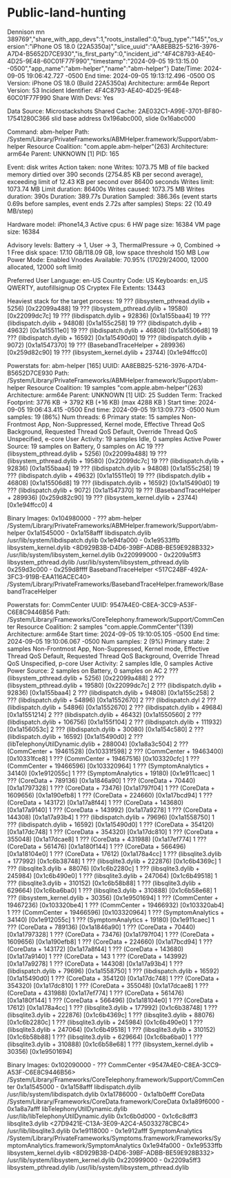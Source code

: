 # Public-land-hunting
Dennison mn
389769","share_with_app_devs":1,"roots_installed":0,"bug_type":"145","os_version":"iPhone OS 18.0 (22A5350a)","slice_uuid":"AA8EBB25-5216-3976-A7D4-B5652D7CE930","is_first_party":0,"incident_id":"4F4C8793-AE40-4D25-9E48-60C01F77F990","timestamp":"2024-09-05 19:13:15.00 -0500","app_name":"abm-helper","name":"abm-helper"}
Date/Time:        2024-09-05 19:06:42.727 -0500
End time:         2024-09-05 19:13:12.496 -0500
OS Version:       iPhone OS 18.0 (Build 22A5350a)
Architecture:     arm64e
Report Version:   53
Incident Identifier: 4F4C8793-AE40-4D25-9E48-60C01F77F990
Share With Devs:  Yes

Data Source:      Microstackshots
Shared Cache:     2AE032C1-A99E-3701-BF80-17541280C366 slid base address 0x196abc000, slide 0x16abc000

Command:          abm-helper
Path:             /System/Library/PrivateFrameworks/ABMHelper.framework/Support/abm-helper
Resource Coalition: "com.apple.abm-helper"(263)
Architecture:     arm64e
Parent:           UNKNOWN [1]
PID:              165

Event:            disk writes
Action taken:     none
Writes:           1073.75 MB of file backed memory dirtied over 390 seconds (2754.85 KB per second average), exceeding limit of 12.43 KB per second over 86400 seconds
Writes limit:     1073.74 MB
Limit duration:   86400s
Writes caused:    1073.75 MB
Writes duration:  390s
Duration:         389.77s
Duration Sampled: 386.36s (event starts 0.69s before samples, event ends 2.72s after samples)
Steps:            22 (10.49 MB/step)

Hardware model:   iPhone14,3
Active cpus:      6
HW page size:     16384
VM page size:     16384

Advisory levels:  Battery -> 1, User -> 3, ThermalPressure -> 0, Combined -> 1
Free disk space:  17.10 GB/118.09 GB, low space threshold 150 MB
Low Power Mode:   Enabled
Vnodes Available: 70.95% (17029/24000, 12000 allocated, 12000 soft limit)

Preferred User Language: en-US
Country Code:     US
Keyboards:        en_US QWERTY, autofillsignup
OS Cryptex File Extents: 13443

Heaviest stack for the target process:
  19  ??? (libsystem_pthread.dylib + 5256) [0x22099a488]
  19  ??? (libsystem_pthread.dylib + 19580) [0x22099dc7c]
  19  ??? (libdispatch.dylib + 92836) [0x1a155baa4]
  19  ??? (libdispatch.dylib + 94808) [0x1a155c258]
  19  ??? (libdispatch.dylib + 49632) [0x1a15511e0]
  19  ??? (libdispatch.dylib + 46808) [0x1a15506d8]
  19  ??? (libdispatch.dylib + 16592) [0x1a15490d0]
  19  ??? (libdispatch.dylib + 9072) [0x1a1547370]
  19  ??? (BasebandTraceHelper + 289936) [0x259d82c90]
  19  ??? (libsystem_kernel.dylib + 23744) [0x1e94ffcc0]

Powerstats for:   abm-helper [165]
UUID:             AA8EBB25-5216-3976-A7D4-B5652D7CE930
Path:             /System/Library/PrivateFrameworks/ABMHelper.framework/Support/abm-helper
Resource Coalition: 19 samples "com.apple.abm-helper"(263)
Architecture:     arm64e
Parent:           UNKNOWN [1]
UID:              25
Sudden Term:      Tracked
Footprint:        3776 KB -> 3792 KB (+16 KB) (max 4288 KB )
Start time:       2024-09-05 19:06:43.415 -0500
End time:         2024-09-05 19:13:09.773 -0500
Num samples:      19 (86%)
Num threads:      6
Primary state:    15 samples Non-Frontmost App, Non-Suppressed, Kernel mode, Effective Thread QoS Background, Requested Thread QoS Default, Override Thread QoS Unspecified, e-core
User Activity:    19 samples Idle, 0 samples Active
Power Source:     19 samples on Battery, 0 samples on AC
  19  ??? (libsystem_pthread.dylib + 5256) [0x22099a488]
    19  ??? (libsystem_pthread.dylib + 19580) [0x22099dc7c]
      19  ??? (libdispatch.dylib + 92836) [0x1a155baa4]
        19  ??? (libdispatch.dylib + 94808) [0x1a155c258]
          19  ??? (libdispatch.dylib + 49632) [0x1a15511e0]
            19  ??? (libdispatch.dylib + 46808) [0x1a15506d8]
              19  ??? (libdispatch.dylib + 16592) [0x1a15490d0]
                19  ??? (libdispatch.dylib + 9072) [0x1a1547370]
                  19  ??? (BasebandTraceHelper + 289936) [0x259d82c90]
                    19  ??? (libsystem_kernel.dylib + 23744) [0x1e94ffcc0]
                      4   <Effective Thread QoS Default>

  Binary Images:
           0x104980000 -                ???  abm-helper              <AA8EBB25-5216-3976-A7D4-B5652D7CE930>  /System/Library/PrivateFrameworks/ABMHelper.framework/Support/abm-helper
           0x1a1545000 -        0x1a158afff  libdispatch.dylib       <B8C15E69-D076-317D-9296-1279500738FC>  /usr/lib/system/libdispatch.dylib
           0x1e94fa000 -        0x1e9533ffb  libsystem_kernel.dylib  <8D929B3B-D4D6-39BF-ADBB-BE59E928B332>  /usr/lib/system/libsystem_kernel.dylib
           0x220999000 -        0x2209a5ff3  libsystem_pthread.dylib <FCC77EB0-558F-3703-9267-5419C4D33AE7>  /usr/lib/system/libsystem_pthread.dylib
           0x259d3c000 -        0x259d8ffff  BasebandTraceHelper     <517C24BF-492A-3FC3-919B-EAA116ACEC40>  /System/Library/PrivateFrameworks/BasebandTraceHelper.framework/BasebandTraceHelper


Powerstats for:   CommCenter
UUID:             9547A4E0-C8EA-3CC9-A53F-C6E8C9446B56
Path:             /System/Library/Frameworks/CoreTelephony.framework/Support/CommCenter
Resource Coalition: 2 samples "com.apple.CommCenter"(139)
Architecture:     arm64e
Start time:       2024-09-05 19:10:05.105 -0500
End time:         2024-09-05 19:10:06.067 -0500
Num samples:      2 (9%)
Primary state:    2 samples Non-Frontmost App, Non-Suppressed, Kernel mode, Effective Thread QoS Default, Requested Thread QoS Background, Override Thread QoS Unspecified, p-core
User Activity:    2 samples Idle, 0 samples Active
Power Source:     2 samples on Battery, 0 samples on AC
  2  ??? (libsystem_pthread.dylib + 5256) [0x22099a488]
    2  ??? (libsystem_pthread.dylib + 19580) [0x22099dc7c]
      2  ??? (libdispatch.dylib + 92836) [0x1a155baa4]
        2  ??? (libdispatch.dylib + 94808) [0x1a155c258]
          2  ??? (libdispatch.dylib + 54896) [0x1a1552670]
            2  ??? (libdispatch.dyl    2  ??? (libdispatch.dylib + 54896) [0x1a1552670]
            2  ??? (libdispatch.dylib + 49684) [0x1a1551214]
              2  ??? (libdispatch.dylib + 46432) [0x1a1550560]
                2  ??? (libdispatch.dylib + 106756) [0x1a155f104]
                  2  ??? (libdispatch.dylib + 111932) [0x1a156053c]
                    2  ??? (libdispatch.dylib + 30080) [0x1a154c580]
                      2  ??? (libdispatch.dylib + 16592) [0x1a15490d0]
                        2  ??? (libTelephonyUtilDynamic.dylib + 288004) [0x1a8a3c504]
                          2  ??? (CommCenter + 19461528) [0x10331f598]
                            2  ??? (CommCenter + 19463400) [0x10331fce8]
                              1  ??? (CommCenter + 19467516) [0x103320cfc]
                                1  ??? (CommCenter + 19466596) [0x103320964]
                                  1  ??? (SymptomAnalytics + 34140) [0x1e912055c]
                                    1  ??? (SymptomAnalytics + 19180) [0x1e911caec]
                                      1  ??? (CoreData + 789136) [0x1a1846a90]
                                        1  ??? (CoreData + 70440) [0x1a1797328]
                                          1  ??? (CoreData + 73476) [0x1a1797f04]
                                            1  ??? (CoreData + 1609656) [0x1a190efb8]
                                              1  ??? (CoreData + 224660) [0x1a17bcd94]
                                                1  ??? (CoreData + 143172) [0x1a17a8f44]
                                                  1  ??? (CoreData + 143680) [0x1a17a9140]
                                                    1  ??? (CoreData + 143992) [0x1a17a9278]
                                                      1  ??? (CoreData + 144308) [0x1a17a93b4]
                                                        1  ??? (libdispatch.dylib + 79696) [0x1a1558750]
                                                          1  ??? (libdispatch.dylib + 16592) [0x1a15490d0]
                                                            1  ??? (CoreData + 354120) [0x1a17dc748]
                                                              1  ??? (CoreData + 354320) [0x1a17dc810]
                                                                1  ??? (CoreData + 355048) [0x1a17dcae8]
                                                                  1  ??? (CoreData + 431988) [0x1a17ef774]
                                                                    1  ??? (CoreData + 561476) [0x1a180f144]
                                                                      1  ??? (CoreData + 566496) [0x1a18104e0]
                                                                        1  ??? (CoreData + 17612) [0x1a178a4cc]
                                                                          1  ??? (libsqlite3.dylib + 177992) [0x1c6b38748]
                                                                            1  ??? (libsqlite3.dylib + 222876) [0x1c6b4369c]
                                                                              1  ??? (libsqlite3.dylib + 88076) [0x1c6b2280c]
                                                                                1  ??? (libsqlite3.dylib + 245984) [0x1c6b490e0]
                                                                                  1  ??? (libsqlite3.dylib + 247064) [0x1c6b49518]
                                                                                    1  ??? (libsqlite3.dylib + 310152) [0x1c6b58b88]
                                                                                      1  ??? (libsqlite3.dylib + 629664) [0x1c6ba6ba0]
                                                                                        1  ??? (libsqlite3.dylib + 310888) [0x1c6b58e68]
                                                                                          1  ??? (libsystem_kernel.dylib + 30356) [0x1e9501694]
                              1  ??? (CommCenter + 19467236) [0x103320be4]
                                1  ??? (CommCenter + 19466932) [0x103320ab4]
                                  1  ??? (CommCenter + 19466596) [0x103320964]
                                    1  ??? (SymptomAnalytics + 34140) [0x1e912055c]
                                      1  ??? (SymptomAnalytics + 19180) [0x1e911caec]
                                        1  ??? (CoreData + 789136) [0x1a1846a90]
                                          1  ??? (CoreData + 70440) [0x1a1797328]
                                            1  ??? (CoreData + 73476) [0x1a1797f04]
                                              1  ??? (CoreData + 1609656) [0x1a190efb8]
                                                1  ??? (CoreData + 224660) [0x1a17bcd94]
                                                  1  ??? (CoreData + 143172) [0x1a17a8f44]
                                                    1  ??? (CoreData + 143680) [0x1a17a9140]
                                                      1  ??? (CoreData + 143 1  ??? (CoreData + 143992) [0x1a17a9278]
                                                        1  ??? (CoreData + 144308) [0x1a17a93b4]
                                                          1  ??? (libdispatch.dylib + 79696) [0x1a1558750]
                                                            1  ??? (libdispatch.dylib + 16592) [0x1a15490d0]
                                                              1  ??? (CoreData + 354120) [0x1a17dc748]
                                                                1  ??? (CoreData + 354320) [0x1a17dc810]
                                                                  1  ??? (CoreData + 355048) [0x1a17dcae8]
                                                                    1  ??? (CoreData + 431988) [0x1a17ef774]
                                                                      1  ??? (CoreData + 561476) [0x1a180f144]
                                                                        1  ??? (CoreData + 566496) [0x1a18104e0]
                                                                          1  ??? (CoreData + 17612) [0x1a178a4cc]
                                                                            1  ??? (libsqlite3.dylib + 177992) [0x1c6b38748]
                                                                              1  ??? (libsqlite3.dylib + 222876) [0x1c6b4369c]
                                                                                1  ??? (libsqlite3.dylib + 88076) [0x1c6b2280c]
                                                                                  1  ??? (libsqlite3.dylib + 245984) [0x1c6b490e0]
                                                                                    1  ??? (libsqlite3.dylib + 247064) [0x1c6b49518]
                                                                                      1  ??? (libsqlite3.dylib + 310152) [0x1c6b58b88]
                                                                                        1  ??? (libsqlite3.dylib + 629664) [0x1c6ba6ba0]
                                                                                          1  ??? (libsqlite3.dylib + 310888) [0x1c6b58e68]
                                                                                            1  ??? (libsystem_kernel.dylib + 30356) [0x1e9501694]

  Binary Images:
           0x102090000 -                ???  CommCenter                    <9547A4E0-C8EA-3CC9-A53F-C6E8C9446B56>  /System/Library/Frameworks/CoreTelephony.framework/Support/CommCenter
           0x1a1545000 -        0x1a158afff  libdispatch.dylib             <B8C15E69-D076-317D-9296-1279500738FC>  /usr/lib/system/libdispatch.dylib
           0x1a1786000 -        0x1a1b0efff  CoreData                      <E8FCE3F2-E6CF-3100-BCD1-D59DB9303428>  /System/Library/Frameworks/CoreData.framework/CoreData
           0x1a89f6000 -        0x1a8a7afff  libTelephonyUtilDynamic.dylib <C8A4A7A3-3098-3802-B4F9-E6DB290EF13F>  /usr/lib/libTelephonyUtilDynamic.dylib
           0x1c6b0d000 -        0x1c6c8dff3  libsqlite3.dylib              <27D9421E-C13A-3E09-A2C4-A5033278CBC4>  /usr/lib/libsqlite3.dylib
           0x1e9118000 -        0x1e912afff  SymptomAnalytics              <B5A97C74-404A-351A-A7F9-084BC0A18C4C>  /System/Library/PrivateFrameworks/Symptoms.framework/Frameworks/SymptomAnalytics.framework/SymptomAnalytics
           0x1e94fa000 -        0x1e9533ffb  libsystem_kernel.dylib        <8D929B3B-D4D6-39BF-ADBB-BE59E928B332>  /usr/lib/system/libsystem_kernel.dylib
           0x220999000 -        0x2209a5ff3  libsystem_pthread.dylib       <FCC77EB0-558F-3703-9267-5419C4D33AE7>  /usr/lib/system/libsystem_pthread.dylib
